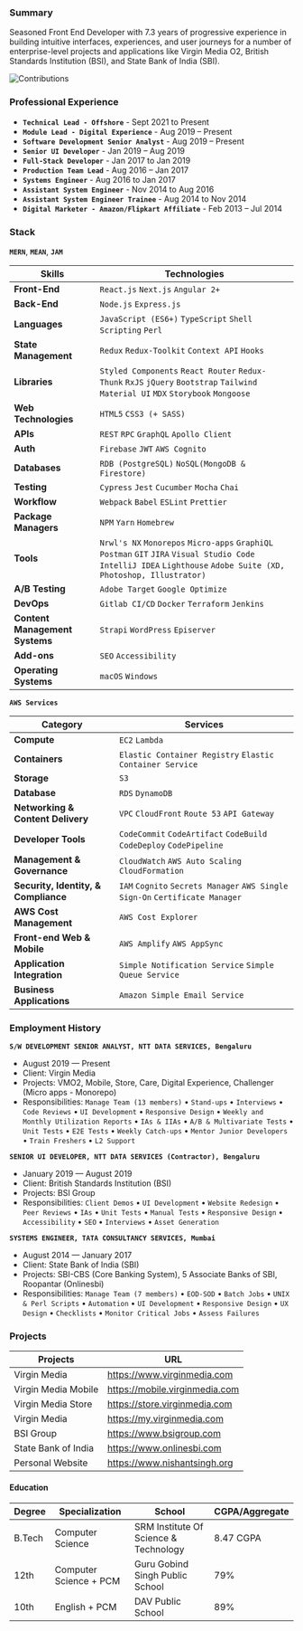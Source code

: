 ### Summary

Seasoned Front End Developer with 7.3 years of progressive experience in building intuitive interfaces, experiences, and user journeys for a number of enterprise-level projects and applications like Virgin Media O2, British Standards Institution (BSI), and State Bank of India (SBI).

![Contributions](https://github-readme-stats.vercel.app/api?username=nsdotorg&show_icons=true&theme=merko)

### Professional Experience

- **`Technical Lead - Offshore`** - Sept 2021 to Present
- **`Module Lead - Digital Experience`** - Aug 2019 – Present
- **`Software Development Senior Analyst`** - Aug 2019 – Present
- **`Senior UI Developer`** - Jan 2019 – Aug 2019
- **`Full-Stack Developer`** - Jan 2017 to Jan 2019
- **`Production Team Lead`** - Aug 2016 – Jan 2017
- **`Systems Engineer`** - Aug 2016 to Jan 2017
- **`Assistant System Engineer`** - Nov 2014 to Aug 2016
- **`Assistant System Engineer Trainee`** - Aug 2014 to Nov 2014
- **`Digital Marketer - Amazon/Flipkart Affiliate`** - Feb 2013 – Jul 2014

### Stack

**`MERN`**, **`MEAN`**, **`JAM`**

| Skills                         | Technologies                                                                                                                                                        |
| ------------------------------ | ------------------------------------------------------------------------------------------------------------------------------------------------------------------- |
| **Front-End**                  | `React.js` `Next.js` `Angular 2+`                                                                                                                                   |
| **Back-End**                   | `Node.js` `Express.js`                                                                                                                                              |
| **Languages**                  | `JavaScript (ES6+)` `TypeScript` `Shell Scripting` `Perl`                                                                                                           |
| **State Management**           | `Redux` `Redux-Toolkit` `Context API` `Hooks`                                                                                                                       |
| **Libraries**                  | `Styled Components` `React Router` `Redux-Thunk` `RxJS` `jQuery` `Bootstrap` `Tailwind` `Material UI` `MDX` `Storybook` `Mongoose`                                  |
| **Web Technologies**           | `HTML5` `CSS3 (+ SASS) `                                                                                                                                            |
| **APIs**                       | `REST` `RPC` `GraphQL` `Apollo Client`                                                                                                                                    |
| **Auth**                       | `Firebase` `JWT` `AWS Cognito`                                                                                                                                      |
| **Databases**                  | `RDB (PostgreSQL)` `NoSQL(MongoDB & Firestore)`                                                                                                                     |
| **Testing**                    | `Cypress` `Jest` `Cucumber` `Mocha` `Chai`                                                                                                                          |
| **Workflow**                   | `Webpack` `Babel` `ESLint` `Prettier`                                                                                                                               |
| **Package Managers**           | `NPM` `Yarn` `Homebrew`                                                                                                                                             |
| **Tools**                      | `Nrwl's NX` `Monorepos` `Micro-apps` `GraphiQL` `Postman` `GIT` `JIRA` `Visual Studio Code` `IntelliJ IDEA` `Lighthouse` `Adobe Suite (XD, Photoshop, Illustrator)` |
| **A/B Testing**                | `Adobe Target` `Google Optimize`                                                                                                                                    |
| **DevOps**                     | `Gitlab CI/CD` `Docker` `Terraform` `Jenkins`                                                                                                                       |
| **Content Management Systems** | `Strapi` `WordPress` `Episerver`                                                                                                                                    |
| **Add-ons**                    | `SEO` `Accessibility`                                                                                                                                               |
| **Operating Systems**          | `macOS` `Windows`                                                                                                                                                   |

**`AWS Services`**

| Category                             | Services                                                                     |
| ------------------------------------ | ---------------------------------------------------------------------------- |
| **Compute**                          | `EC2` `Lambda`                                                               |
| **Containers**                       | `Elastic Container Registry` `Elastic Container Service`                     |
| **Storage**                          | `S3`                                                                         |
| **Database**                         | `RDS` `DynamoDB`                                                             |
| **Networking & Content Delivery**    | `VPC` `CloudFront` `Route 53` `API Gateway`                                  |
| **Developer Tools**                  | `CodeCommit` `CodeArtifact` `CodeBuild` `CodeDeploy` `CodePipeline`          |
| **Management & Governance**          | `CloudWatch` `AWS Auto Scaling` `CloudFormation`                             |
| **Security, Identity, & Compliance** | `IAM` `Cognito` `Secrets Manager` `AWS Single Sign-On` `Certificate Manager` |
| **AWS Cost Management**              | `AWS Cost Explorer`                                                          |
| **Front-end Web & Mobile**           | `AWS Amplify` `AWS AppSync`                                                  |
| **Application Integration**          | `Simple Notification Service` `Simple Queue Service`                         |
| **Business Applications**            | `Amazon Simple Email Service`                                                |

### Employment History

**`S/W DEVELOPMENT SENIOR ANALYST, NTT DATA SERVICES, Bengaluru`**

- August 2019 — Present
- Client: Virgin Media
- Projects: VMO2, Mobile, Store, Care, Digital Experience, Challenger (Micro apps - Monorepo)
- Responsibilities: `Manage Team (13 members)` • `Stand-ups` • `Interviews` • `Code Reviews` • `UI Development` • `Responsive Design` • `Weekly and Monthly Utilization Reports` • `IAs & IIAs` • `A/B & Multivariate Tests` • `Unit Tests` • `E2E Tests` • `Weekly Catch-ups` • `Mentor Junior Developers` • `Train Freshers` • `L2 Support`

**`SENIOR UI DEVELOPER, NTT DATA SERVICES (Contractor), Bengaluru`**

- January 2019 — August 2019
- Client: British Standards Institution (BSI)
- Projects: BSI Group
- Responsibilities: `Client Demos` • `UI Development` • `Website Redesign` • `Peer Reviews` • `IAs` • `Unit Tests` • `Manual Tests` • `Responsive Design` • `Accessibility` • `SEO` • `Interviews` • `Asset Generation`

**`SYSTEMS ENGINEER, TATA CONSULTANCY SERVICES, Mumbai`**

- August 2014 — January 2017
- Client: State Bank of India (SBI)
- Projects: SBI-CBS (Core Banking System), 5 Associate Banks of SBI, Roopantar (Onlinesbi)
- Responsibilities: `Manage Team (7 members)` • `EOD-SOD` • `Batch Jobs` • `UNIX & Perl Scripts` • `Automation` • `UI Development` • `Responsive Design` • `UX Design` • `Checklists` • `Monitor Critical Jobs` • `Assess Failures`

### Projects

| Projects            | URL                            |
| ------------------- | ------------------------------ |
| Virgin Media        | https://www.virginmedia.com    |
| Virgin Media Mobile | https://mobile.virginmedia.com |
| Virgin Media Store  | https://store.virginmedia.com  |
| Virgin Media        | https://my.virginmedia.com     |
| BSI Group           | https://www.bsigroup.com       |
| State Bank of India | https://www.onlinesbi.com      |
| Personal Website    | https://www.nishantsingh.org   |

#### Education

| Degree | Specialization         | School                                | CGPA/Aggregate |
| ------ | ---------------------- | ------------------------------------- | -------------- |
| B.Tech | Computer Science       | SRM Institute Of Science & Technology | 8.47 CGPA      |
| 12th   | Computer Science + PCM | Guru Gobind Singh Public School       | 79%            |
| 10th   | English + PCM          | DAV Public School                     | 89%            |
